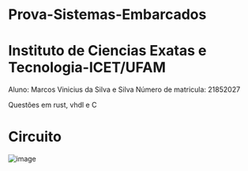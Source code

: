 # Prova-Sistemas-Embarcados

# Instituto de Ciencias Exatas e Tecnologia-ICET/UFAM

Aluno: Marcos Vinicius da Silva e Silva
Número de matricula: 21852027

Questões em rust, vhdl e C


# Circuito

![image](https://user-images.githubusercontent.com/91922229/136661663-f3fb2112-1f9e-491b-9296-fc89d26d49f6.png)



